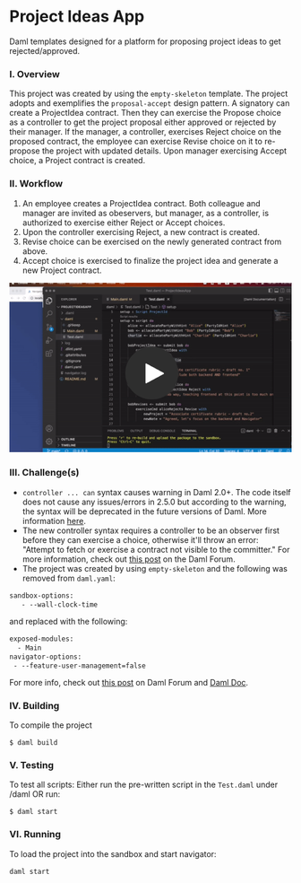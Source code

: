 # Project Ideas App
Daml templates designed for a platform for proposing project ideas to get rejected/approved.

### I. Overview 
This project was created by using the `empty-skeleton` template. The project adopts and exemplifies the `proposal-accept` design pattern. A signatory can create a ProjectIdea contract. Then they can exercise the Propose choice as a controller to get the project proposal either approved or rejected by their manager. If the manager, a controller, exercises Reject choice on the proposed contract, the employee can exercise Revise choice on it to re-propose the project with updated details. Upon manager exercising Accept choice, a Project contract is created.

### II. Workflow
1. An employee creates a ProjectIdea contract. Both colleague and manager are invited as obeservers, but manager, as a controller, is authorized to exercise either Reject or Accept choices.
2. Upon the controller exercising Reject, a new contract is created.
3. Revise choice can be exercised on the newly generated contract from above.
4. Accept choice is exercised to finalize the project idea and generate a new Project contract.

[![Demo](./Demo.png)](https://share.vidyard.com/watch/xbDuZMbNUbgfHmPnqzt72N?)

### III. Challenge(s)
* `controller ... can` syntax causes warning in Daml 2.0+. The code itself does not cause any issues/errors in 2.5.0 but according to the warning, the syntax will be deprecated in the future versions of Daml. More information [here](https://docs.daml.com/daml/reference/choices.html#daml-ref-controller-can-deprecation).
* The new controller syntax requires a controller to be an observer first before they can exercise a choice, otherwise it'll throw an error: "Attempt to fetch or exercise a contract not visible to the committer." For more information, check out [this post](https://discuss.daml.com/t/error-attempt-to-fetch-or-exercise-a-contract-not-visible-to-the-committer/1304/1) on the Daml Forum.
* The project was created by using `empty-skeleton` and the following was removed from `daml.yaml`:
```
sandbox-options:
   - --wall-clock-time
```
and replaced with the following:

```
exposed-modules:
  - Main
navigator-options:
 - --feature-user-management=false
```
For more info, check out [this post](https://discuss.daml.com/t/sandbox-options-wall-clock-time/5692/16?u=cathy_jung) on Daml Forum and [Daml Doc](https://docs.daml.com/tools/navigator/index.html?&_ga=2.48248804.337210607.1673989679-241632404.1672853064&_gac=1.17025355.1673455980.CjwKCAiA2fmdBhBpEiwA4CcHzfI2w1_D95zAr3_d6QTypOMXGTpUxtS06c55inucNwZvUZn4AebsJxoCZEgQAvD_BwE&_gl=1*elem6v*_ga*MjQxNjMyNDA0LjE2NzI4NTMwNjQ.*_ga_GVK9ZHZSMR*MTY3Mzk5NDQzOS4zMS4xLjE2NzM5OTQ3MDcuMC4wLjA.#logging-in-as-a-party).


### IV. Building
To compile the project
```
$ daml build
```

### V. Testing
To test all scripts:
Either run the pre-written script in the `Test.daml` under /daml OR run:
```
$ daml start
```

### VI. Running
To load the project into the sandbox and start navigator:
```
daml start
```